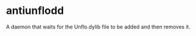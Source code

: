 antiunflodd
===========

A daemon that waits for the Unflo.dylib file to be added and then removes it.
